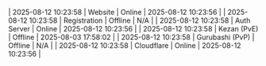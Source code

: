 | 2025-08-12 10:23:58 | Website | Online | 2025-08-12 10:23:56 |
| 2025-08-12 10:23:58 | Registration | Offline | N/A |
| 2025-08-12 10:23:58 | Auth Server | Online | 2025-08-12 10:23:56 |
| 2025-08-12 10:23:58 | Kezan (PvE) | Offline | 2025-08-03 17:58:02 |
| 2025-08-12 10:23:58 | Gurubashi (PvP) | Offline | N/A |
| 2025-08-12 10:23:58 | Cloudflare | Online | 2025-08-12 10:23:56 |
